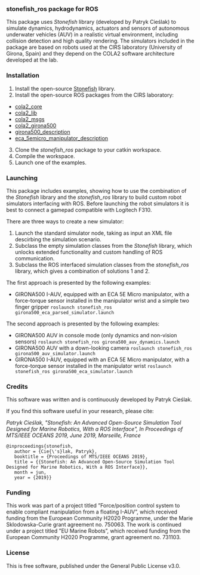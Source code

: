 ### stonefish_ros package for ROS

This package uses _Stonefish_ library (developed by Patryk Cieślak) to simulate dynamics, hydrodynamics, actuators and sensors of autonomous underwater vehicles (AUV) in a realistic virtual environment, including collision detection and high quality rendering. The simulators included in the package are based on robots used at the CIRS laboratory (University of Girona, Spain) and they depend on the COLA2 software architecture developed at the lab.

### Installation

1. Install the open-source [Stonefish](https://github.com/patrykcieslak/stonefish) library.
2. Install the open-source ROS packages from the CIRS laboratory:
- [cola2_core](https://bitbucket.org/iquarobotics/cola2_core)
- [cola2_lib](https://bitbucket.org/iquarobotics/cola2_lib)
- [cola2_msgs](https://bitbucket.org/iquarobotics/cola2_msgs) 
- [cola2_girona500](https://bitbucket.org/iquarobotics/cola2_girona500)
- [girona500_description](https://bitbucket.org/iquarobotics/girona500_description)
- [eca_5emicro_manipulator_description](https://bitbucket.org/udg_cirs/eca_5emicro_manipulator_description)
3. Clone the *stonefish_ros* package to your catkin workspace.
4. Compile the workspace.
5. Launch one of the examples.

### Launching

This package includes examples, showing how to use the combination of the _Stonefish_ library and the _stonefish_ros_ library to build custom robot simulators interfacing with ROS. Before launching the robot simulators it is best to connect a gamepad compatible with Logitech F310.

There are three ways to create a new simulator:
1. Launch the standard simulator node, taking as input an XML file descirbing the simulation scenario.
2. Subclass the empty simulation classes from the _Stonefish_ library, which unlocks extended functionality and custom handling of ROS communication.
3. Subclass the ROS interfaced simulation classes from the _stonefish_ros_ library, which gives a combination of solutions 1 and 2.

The first approach is presented by the following examples:
- GIRONA500 I-AUV, equipped with an ECA 5E Micro manipulator, with a force-torque sensor installed in the manipulator wrist and a simple two finger gripper
   `roslaunch stonefish_ros girona500_eca_parsed_simulator.launch`

The second approach is presented by the following examples:
- GIRONA500 AUV in console mode (only dynamics and non-vision sensors)
   `roslaunch stonefish_ros girona500_auv_dynamics.launch`
- GIRONA500 AUV with a down-looking camera
   `roslaunch stonefish_ros girona500_auv_simulator.launch`
- GIRONA500 I-AUV, equipped with an ECA 5E Micro manipulator, with a force-torque sensor installed in the manipulator wrist
   `roslaunch stonefish_ros girona500_eca_simulator.launch` 

### Credits
This software was written and is continuously developed by Patryk Cieślak.

If you find this software useful in your research, please cite:

*Patryk Cieślak, "Stonefish: An Advanced Open-Source Simulation Tool Designed for Marine Robotics, With a ROS Interface", In Proceedings of MTS/IEEE OCEANS 2019, June 2019, Marseille, France*
```
@inproceedings{stonefish,
   author = {Cie{\'s}lak, Patryk},
   booktitle = {Proceedings of MTS/IEEE OCEANS 2019},
   title = {{Stonefish: An Advanced Open-Source Simulation Tool Designed for Marine Robotics, With a ROS Interface}},
   month = jun,
   year = {2019}}
```
### Funding
This work was part of a project titled ”Force/position control system to enable compliant manipulation from a floating I-AUV”, which received funding from the European Community H2020 Programme, under the Marie Sklodowska-Curie grant agreement no. 750063. The work is continued under a project titled ”EU Marine Robots”, which received funding from the European Community H2020 Programme, grant agreement no. 731103.

### License
This is free software, published under the General Public License v3.0.
